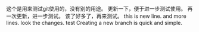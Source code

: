 这个是用来测试git使用的，没有别的用途。
更新一下，便于进一步测试使用。
再一次更新，进一步测试。
该了好多了，再来测试。
this is new line.
and more lines.
look the changes.
test
Creating a new branch is quick and simple.
